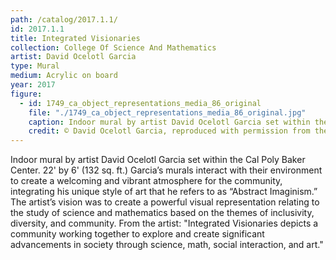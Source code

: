 ```yaml
---
path: /catalog/2017.1.1/
id: 2017.1.1
title: Integrated Visionaries
collection: College Of Science And Mathematics
artist: David Ocelotl Garcia
type: Mural
medium: Acrylic on board
year: 2017
figure:
  - id: 1749_ca_object_representations_media_86_original
    file: "./1749_ca_object_representations_media_86_original.jpg"
    caption: Indoor mural by artist David Ocelotl Garcia set within the Cal Poly Baker Center.
    credit: © David Ocelotl Garcia, reproduced with permission from the artist. Robert E. Kennedy Library. The images associated with the objects on this website are protected under United States copyright laws. We are pleased to share these materials as an educational resource for the public for non-commercial, educational and personal use only, or for fair use as defined by law.
---
```

Indoor mural by artist David Ocelotl Garcia set within the Cal Poly Baker Center. 22' by 6' (132 sq. ft.) Garcia’s murals interact with their environment to create a welcoming and vibrant atmosphere for the community, integrating his unique style of art that he refers to as “Abstract Imaginism.” The artist’s vision was to create a powerful visual representation relating to the study of science and mathematics based on the themes of inclusivity, diversity, and community. From the artist: "Integrated Visionaries depicts a community working together to explore and create significant advancements in society through science, math, social interaction, and art."